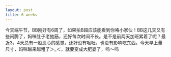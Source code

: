 ```yaml
---
layout: post
title: 6 weeks
---
```

今天端午节，BB刚好有6周了，如果拍B超应该能看到你咯小家伙！BB这几天又有些闹腾了，妈咪肚子老抽筋，还好每次时间不长。是不是前两天加班累着了呢？最近3，4天总有一股恶心的感觉，还好没有呕吐，也没有影响吃东西。今天早上量尺寸，妈咪越来越粗了＞_＜，就要变成大肥婆了，呜〜呜